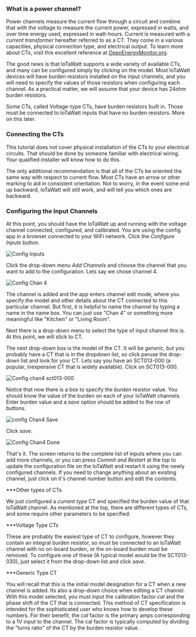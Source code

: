 ### What is a power channel?

Power channels measure the current flow through a circuit and combine that with the voltage to measure the current power, expressed in watts, and over time energy used, expressed in watt-hours.  Current is measured with a _current transformer_ hereafter referred to as a CT.  They come in a various capacities, physical connection type, and electrical output.  To learn more about CTs, visit this excellent reference at [OpenEnergyMonitor.org](https://learn.openenergymonitor.org/electricity-monitoring/ct-sensors/introduction).

The good news is that IoTaWatt supports a wide variety of available CTs, and many can be configured simply by clicking on the model.  Most IoTaWatt devices will have burden resistors installed on the input channels, and you will need to specify the values of those resistors when configuring each channel.  As a practical matter, we will assume that your device has 24ohm burden resistors.

Some CTs, called Voltage-type CTs, have burden resistors built in.  Those must be connected to IoTaWatt inputs that have no burden resistors.  More on this later.

### Connecting the CTs

This tutorial does not cover physical installation of the CTs to your electrical circuits.  That should be done by someone familiar with electrical wiring.  Your qualified installer will know how to do this.

The only additional recommendation is that all of the CTs be oriented the same way with respect to current flow.  Most CTs have an arrow or other marking to aid in consistent orientation. Not to worry, in the event some end up backward, IoTaWatt will still work, and will tell you which ones are backward.

### Configuring the Input Channels

At this point, you should have the IoTaWatt up and running with the voltage channel connected, configured, and calibrated. You are using the config app in a browser connected to your WiFi network.  Click the _Configure Inputs_ button.

![Config Inputs](http://iotawatt.com/Images/config_inputs.gif)

Click the drop-down menu _Add Channels_ and choose the channel that you want to add to the configuration. Lets say we chose channel 4.

![Config Chan 4](http://iotawatt.com/Images/config_chan4.gif)

The channel is added and the app enters channel edit mode, where you specify the model and other details about the CT connected to this particular channel.  But first, it is helpful to name the channel by typing a name in the name box. You can just use "Chan 4" or something more meaningful like "Kitchen" or "Living Room".

Next there is a drop-down menu to select the type of input channel this is.  At this point, we will stick to CT.

The next drop-down box is the model of the CT.  It will be _generic_, but you probably have a CT that is in the dropdown list, so click peruse the drop-down list and look for your CT.  Lets say you have an SCT013-000 (a popular, inexpensive CT that is widely available).  Click on SCT013-000.

![Config chan4 sct013-000](http://iotawatt.com/Images/config_chan4_sct013-000.gif)

Notice that now there is a box to specify the _burden_ resistor value.  You should know the value of the burden on each of your IoTaWatt channels.  Enter burden value and a _save_ option should be added to the row of buttons.

![config Chan4 Save](http://iotawatt.com/Images/config_chan4_burden.gif)

Click _save_.

![Config Chan4 Done](http://iotawatt.com/Images/config_chan4_done.gif)

That's it.  The screen returns to the complete list of inputs where you can add more channels, or you can press _Commit and Restart_ at the top to update the configuration file on the IoTaWatt and restart it using the newly configured channels. If you need to change anything about an existing channel, just click on it's channel number button and edit the contents.

***Other types of CTs

We just configured a _current type_ CT and specified the burden value of that IoTaWatt channel.  As mentioned at the top, there are different types of CTs, and some require other parameters to be specified:

***Voltage Type CTs

These are probably the easiest type of CT to configure, however they contain an integral burden resistor, so must be connected to an IoTaWatt channel with no on-board burden, or the on-board burden must be removed.  To configure one of these (A typical model would be the SCT013-030), just select it from the drop-down list and click _save_.

***Generic Type CT

You will recall that this is the initial model designation for a CT when a new channel is added.  Its also a drop-down choice when editing a CT channel.  With this model selected, you must input the calibration factor _cal_ and the phase shift of the CT that is connected.  This method of CT specification is intended for the sophisticated user who knows how to develop these numbers.  For their benefit, the _cal_ factor is the primary amps corresponding to a 1V input to the channel.  The cal factor is typically computed by dividing the "turns ratio" of the CT by the burden resistor value.

